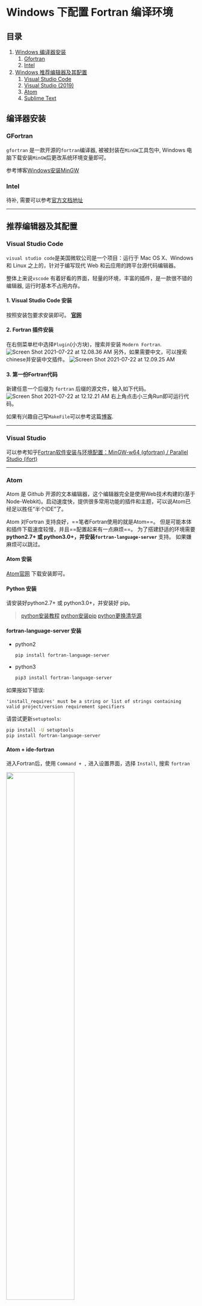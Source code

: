 # Windows 下配置 Fortran 编译环境
## 目录

1. [Windows 编译器安装](#1)
    1. [Gfortran](#1.1)
    2. [Intel](#1.1)
2. [Windows 推荐编辑器及其配置](#2)
    1. [Visual Studio Code](#2.1)
    2. [Visual Studio (2019)](#2.2)
    2. [Atom](#2.3)
    3. [Sublime Text](#2.3)



## <span id="1">编译器安装</span>
### <span id="1.1">GFortran</span>
`gfortran` 是一款开源的`fortran`编译器, 被被封装在`MinGW`工具包中, Windows 电脑下载安装`MinGW`后更改系统环境变量即可。

参考博客[Windows安装MinGW](http://home.ustc.edu.cn/~liujunyan/blog/windows系统下fortran安装配置/)
### <span id="1.2"> Intel </span>
待补, 需要可以参考[官方文档地址](https://software.intel.com/content/www/us/en/develop/tools/oneapi/components/fortran-compiler.html)

***
## <span id="2"> 推荐编辑器及其配置 </span>

### <span id="2.1"> Visual Studio Code</span>
`visual studio code`是美国微软公司是一个项目：运行于 Mac OS X、Windows和 Linux 之上的，针对于编写现代 Web 和云应用的跨平台源代码编辑器。

整体上来说`vscode` 有着好看的界面，轻量的环境，丰富的插件，是一款很不错的编辑器, 运行时基本不占用内存。

#### 1. Visual Studio Code 安装
按照安装包要求安装即可。
**[官网](https://code.visualstudio.com)**

#### 2. Fortran 插件安装
在右侧菜单栏中选择`Plugin`(小方块)，搜索并安装 `Modern Fortran`.
![Screen Shot 2021-07-22 at 12.08.36 AM](/assets/Screen%20Shot%202021-07-22%20at%2012.08.36%20AM.png)
另外，如果需要中文，可以搜索chinese并安装中文插件。
![Screen Shot 2021-07-22 at 12.09.25 AM](/assets/Screen%20Shot%202021-07-22%20at%2012.09.25%20AM.png)

#### 3. 第一份Fortran代码
新建任意一个后缀为 `fortran` 后缀的源文件，输入如下代码。
![Screen Shot 2021-07-22 at 12.12.21 AM](/assets/Screen%20Shot%202021-07-22%20at%2012.12.21%20AM.png)
右上角点击小三角Run即可运行代码。

如果有兴趣自己写`MakeFile`可以参考这篇[博客](https://iraspa.org/blog/visual-studio-code-c-cpp-fortran-with-multiple-source-files/).
***

### <span id="2.2"> Visual Studio
可以参考知乎[Fortran软件安装与环境配置：MinGW-w64 (gfortran) / Parallel Studio (ifort)](https://zhuanlan.zhihu.com/p/82002407)

***
### <span id="2.3">Atom</span>

Atom 是 Github 开源的文本编辑器，这个编辑器完全是使用Web技术构建的(基于Node-Webkit)。启动速度快，提供很多常用功能的插件和主题，可以说Atom已经足以胜任“半个IDE”了。

Atom 对Fortran 支持良好，==笔者Fortran使用的就是Atom==。
但是可能本体和插件下载速度较慢，并且==配置起来有一点麻烦==。
为了搭建舒适的环境需要 **python2.7+ 或 python3.0+，并安装`fortran-language-server`** 支持。
如果嫌麻烦可以跳过。

#### Atom 安装
[Atom官网](https://atom.io) 下载安装即可。

#### Python 安装
请安装好python2.7+ 或 python3.0+，并安装好 pip。
> [python安装教程](http://c.biancheng.net/view/4164.html)
> [python安装pip](https://www.jianshu.com/p/263b9107a047)
> [python更换清华源](https://blog.csdn.net/qq_43340659/article/details/82948529)

#### fortran-language-server 安装
- python2
    ```bash
    pip install fortran-language-server
    ```
- python3
    ```bash
    pip3 install fortran-language-server
    ```
如果报如下错误:

`'install_requires' must be a string or list of strings containing valid project/version requirement specifiers`

请尝试更新`setuptools`:
```bash
pip install -U setuptools
pip install fortran-language-server
```

#### Atom + ide-fortran

进入Fortran后，使用 `Command + ,` 进入设置界面，选择 `Install`, 搜索 `fortran`

<img src=/assets/Screen%20Shot%202021-07-21%20at%204.13.15%20PM.png width=60%>

安装`ide-fortran` 及 `language-fortran`.

另外，再搜索并安装 `atom-ide-ui`.
<img src=/assets/Screen%20Shot%202021-07-22%20at%2012.04.46%20AM.png width=60%>

安装完成后重启 `Atom`。

#### 项目创建
1. 打开 `Atom` 。

2. 选择 `Add folders` 随意打开一个项目文件夹。

3. 打开后创建一个`fortran`源文件。
 <img src=/assets/Screen%20Shot%202021-07-21%20at%204.31.09%20PM.png width=60%>

4.输入如下代码
```fortran
program main
    implicit none
    write(*, *) "Hello World!"
end program main
```
5.右击项目目录，选择 `Make Active Fortran Project`
    <img src=/assets/Screen%20Shot%202021-07-21%20at%204.34.27%20PM.png width=60%>

6. 下方会弹出控制栏
  <img src=/assets/Screen%20Shot%202021-07-21%20at%204.35.27%20PM.png width=80%>
 使用快捷键 `control + F6` 编译并运行。并在下方 output 栏中查看运行结果。


#### 支持特性
- 文件大纲
- 自动补全
- 签名帮助
- 跳转Peek定义
- GoTo 实现
- 悬停
- 查找参考资料
- 全项目范围的符号搜索
- 符号重命名
- 文档解析（Doxy和FORD风格)
***

### <span id="2.4">Sublime Text</span>

我觉得配置完以后手感一般，特性也比较少。
可以参考博客<https://www.cnblogs.com/kaikaikai/p/9827283.html>
